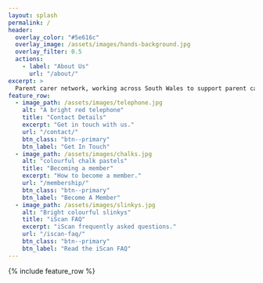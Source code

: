 ```yaml
---
layout: splash
permalink: /
header:
  overlay_color: "#5e616c"
  overlay_image: /assets/images/hands-background.jpg
  overlay_filter: 0.5
  actions:
    - label: "About Us"
      url: "/about/"
excerpt: >
  Parent carer network, working across South Wales to support parent carers and their families.
feature_row:
  - image_path: /assets/images/telephone.jpg
    alt: "A bright red telephone"
    title: "Contact Details"
    excerpt: "Get in touch with us."
    url: "/contact/"
    btn_class: "btn--primary"
    btn_label: "Get In Touch"
  - image_path: /assets/images/chalks.jpg
    alt: "colourful chalk pastels"
    title: "Becoming a member"
    excerpt: "How to become a member."
    url: "/membership/"
    btn_class: "btn--primary"
    btn_label: "Become A Member"
  - image_path: /assets/images/slinkys.jpg
    alt: "Bright colourful slinkys"
    title: "iScan FAQ"
    excerpt: "iScan frequently asked questions."
    url: "/iscan-faq/"
    btn_class: "btn--primary"
    btn_label: "Read the iScan FAQ"      
---
```


{% include feature_row %}
